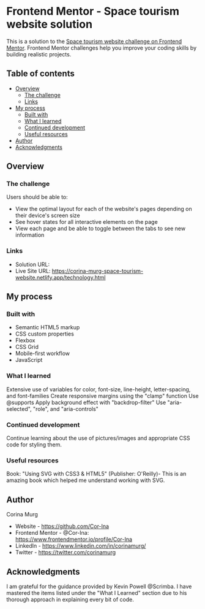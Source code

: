 # Frontend Mentor - Space tourism website solution

This is a solution to the [Space tourism website challenge on Frontend Mentor](https://www.frontendmentor.io/challenges/space-tourism-multipage-website-gRWj1URZ3). Frontend Mentor challenges help you improve your coding skills by building realistic projects. 

## Table of contents

- [Overview](#overview)
  - [The challenge](#the-challenge)
  - [Links](#links)
- [My process](#my-process)
  - [Built with](#built-with)
  - [What I learned](#what-i-learned)
  - [Continued development](#continued-development)
  - [Useful resources](#useful-resources)
- [Author](#author)
- [Acknowledgments](#acknowledgments)



## Overview

### The challenge

Users should be able to:

- View the optimal layout for each of the website's pages depending on their device's screen size
- See hover states for all interactive elements on the page
- View each page and be able to toggle between the tabs to see new information


### Links

- Solution URL: 
- Live Site URL: https://corina-murg-space-tourism-website.netlify.app/technology.html

## My process

### Built with

- Semantic HTML5 markup
- CSS custom properties
- Flexbox
- CSS Grid
- Mobile-first workflow
- JavaScript


### What I learned

Extensive use of variables for color, font-size, line-height, letter-spacing, and font-families
Create responsive margins using the "clamp" function
Use @supports
Apply background effect with "backdrop-filter"
Use "aria-selected", "role", and "aria-controls"

### Continued development

Continue learning about the use of pictures/images and appropriate CSS code for styling them.


### Useful resources

Book: "Using SVG with CSS3 & HTML5" (Publisher: O'Reilly)- This is an amazing book which helped me understand working with SVG. 


## Author
Corina Murg

- Website - https://github.com/Cor-Ina
- Frontend Mentor - @Cor-Ina: https://www.frontendmentor.io/profile/Cor-Ina
- LinkedIn - https://www.linkedin.com/in/corinamurg/
- Twitter - https://twitter.com/corinamurg

## Acknowledgments

I am grateful for the guidance provided by Kevin Powell @Scrimba. I have mastered the items listed under 
the "What I Learned" section due to his thorough approach in explaining every bit of code. 

